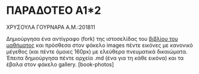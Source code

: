 # **ΠΑΡΑΔΟΤΕΟ Α1*2**

ΧΡΥΣΟΥΛΑ ΓΟΥΡΝΑΡΑ
Α.Μ.:201811

Δημιούργησα ένα αντίγραφο (fork) της ιστοσελίδας του [βιβλίου του μαθήματος](https://github.com/mibook/gr) και πρόσθεσα στον φάκελο images πέντε εικόνες με κανονικό μέγεθος (και πέντε όμοιες 160px) με ελεύθερα πνευματικά δικαιώματα. Έπειτα δημιούργησα πέντε αρχεία .md (ένα για τη κάθε εικόνα) και τα έβαλα στον φάκελο gallery.
[book-photos]

